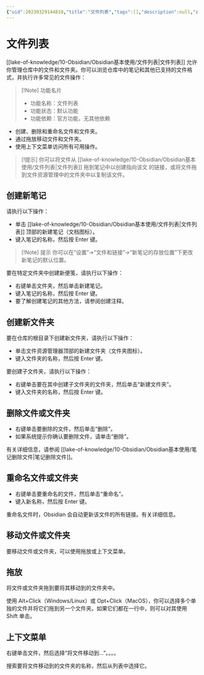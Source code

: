 ```yaml
---
{"uid":20230329144810,"title":"文件列表","tags":[],"description":null,"author":"OS","type":"other","draft":false,"editable":false,"modified":20230621183511,"dg-publish":true,"permalink":"/lake-of-knowledge/10-obsidian/obsidian//","dgPassFrontmatter":true}
---
```



# 文件列表

[[lake-of-knowledge/10-Obsidian/Obsidian基本使用/文件列表\|文件列表]] 允许你管理仓库中的文件和文件夹。你可以浏览仓库中的笔记和其他已支持的文件格式，并执行许多常见的文件操作：

> [!Note] 功能名片
> - 功能名称：文件列表
> - 功能状态：默认功能
> - 功能依赖：官方功能，无其他依赖

- 创建、删除和重命名文件和文件夹。
- 通过拖放移动文件和文件夹。
- 使用上下文菜单访问所有可用操作。

> [!提示]
> 你可以将文件从 [[lake-of-knowledge/10-Obsidian/Obsidian基本使用/文件列表\|文件列表]] 拖到笔记中以创建指向该文
> 的链接，或将文件拖到文件资源管理中的文件夹中以复制该文件。

## 创建新笔记

请执行以下操作：

- 单击 [[lake-of-knowledge/10-Obsidian/Obsidian基本使用/文件列表\|文件列表]] 顶部的新建笔记（文档图标）。
- 键入笔记的名称，然后按 Enter 键。

> [!Note] 提示
>你可以在“设置”->“文件和链接”->“新笔记的存放位置”下更改新笔记的默认位置。

要在特定文件夹中创建新便笺，请执行以下操作：

- 右键单击文件夹，然后单击新建笔记。
- 键入笔记的名称，然后按 Enter 键。
- 要了解创建笔记的其他方法，请参阅创建注释。

## 创建新文件夹

要在仓库的根目录下创建新文件夹，请执行以下操作：

- 单击文件资源管理器顶部的新建文件夹（文件夹图标）。
- 键入文件夹的名称，然后按 Enter 键。

要创建子文件夹，请执行以下操作：

- 右键单击要在其中创建子文件夹的文件夹，然后单击“新建文件夹”。
- 键入文件夹的名称，然后按 Enter 键。

## 删除文件或文件夹

- 右键单击要删除的文件，然后单击“删除”。
- 如果系统提示你确认要删除文件，请单击“删除”。

有关详细信息，请参阅 [[lake-of-knowledge/10-Obsidian/Obsidian基本使用/笔记删除文件\|笔记删除文件]]。

## 重命名文件或文件夹

- 右键单击要重命名的文件，然后单击“重命名”。
- 键入新名称，然后按 Enter 键。

重命名文件时，Obsidian 会自动更新该文件的所有链接。有关详细信息。

## 移动文件或文件夹

要移动文件或文件夹，可以使用拖放或上下文菜单。

## 拖放

将文件或文件夹拖到要将其移动到的文件夹中。

使用 Alt+Click（Windows/Linux）或 Opt+Click（MacOS），你可以选择多个单独的文件并将它们拖到另一个文件夹。如果它们都在一行中，则可以对其使用 Shift 单击。

## 上下文菜单

右键单击文件，然后选择“将文件移动到…”。。。。

搜索要将文件移动到的文件夹的名称，然后从列表中选择它。
